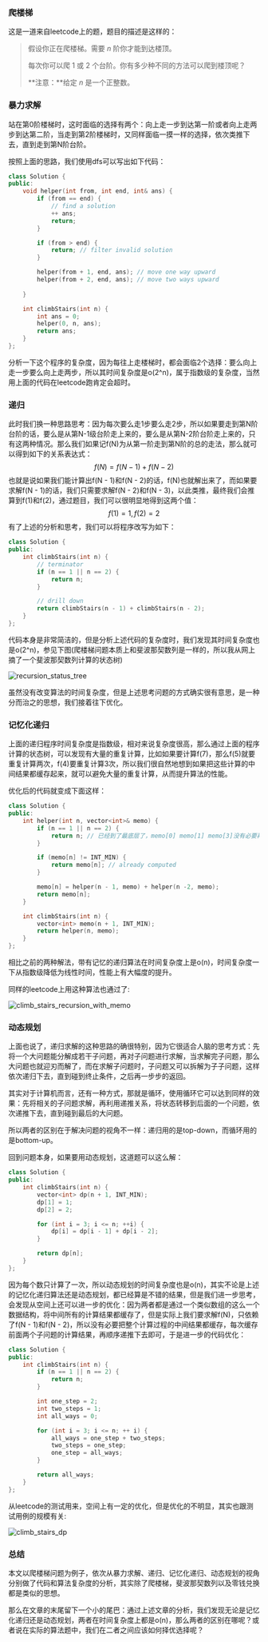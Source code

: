 ### 爬楼梯

这是一道来自leetcode上的题，题目的描述是这样的：

> 假设你正在爬楼梯。需要 *n* 阶你才能到达楼顶。
>
> 每次你可以爬 1 或 2 个台阶。你有多少种不同的方法可以爬到楼顶呢？
>
> **注意：**给定 *n* 是一个正整数。



### 暴力求解

站在第0阶楼梯时，这时面临的选择有两个：向上走一步到达第一阶或者向上走两步到达第二阶，当走到第2阶楼梯时，又同样面临一摸一样的选择，依次类推下去，直到走到第N阶台阶。

按照上面的思路，我们使用dfs可以写出如下代码：

```c++
class Solution {
public:
    void helper(int from, int end, int& ans) {
        if (from == end) {
            // find a solution
            ++ ans;
            return;
        }

        if (from > end) {
            return; // filter invalid solution
        }

        helper(from + 1, end, ans); // move one way upward
        helper(from + 2, end, ans); // move two ways upward
        
    }

    int climbStairs(int n) {
        int ans = 0;
        helper(0, n, ans);
        return ans;
    }
};
```



分析一下这个程序的复杂度，因为每往上走楼梯时，都会面临2个选择：要么向上走一步要么向上走两步，所以其时间复杂度是o(2^n)，属于指数级的复杂度，当然用上面的代码在leetcode跑肯定会超时。

### 递归

此时我们换一种思路思考：因为每次要么走1步要么走2步，所以如果要走到第N阶台阶的话，要么是从第N-1级台阶走上来的，要么是从第N-2阶台阶走上来的，只有这两种情况。那么我们如果记f(N)为从第一阶走到第N阶的总的走法，那么就可以得到如下的关系表达式：
$$
f(N) = f(N - 1) + f(N - 2)
$$
也就是说如果我们能计算出f(N - 1)和f(N - 2)的话，f(N)也就解出来了，而如果要求解f(N - 1)的话，我们只需要求解f(N - 2)和f(N - 3)，以此类推，最终我们会推算到f(1)和f(2)，通过题目，我们可以很明显地得到这两个值：
$$
f(1)=1, f(2) = 2
$$
有了上述的分析和思考，我们可以将程序改写为如下：

```c++
class Solution {
public:
    int climbStairs(int n) {
        // terminator
        if (n == 1 || n == 2) {
            return n;
        }

        // drill down
        return climbStairs(n - 1) + climbStairs(n - 2);
    }
};
```

代码本身是非常简洁的，但是分析上述代码的复杂度时，我们发现其时间复杂度也是o(2^n)，参见下图(爬楼梯问题本质上和斐波那契数列是一样的，所以我从网上摘了一个斐波那契数列计算的状态树)

![recursion_status_tree](http://www.techplorer.cn/upload/2021/05/recursion_status_tree-73fa13ecedf74306954a58f7c80085e9.png)

虽然没有改变算法的时间复杂度，但是上述思考问题的方式确实很有意思，是一种分而治之的思想，我们接着往下优化。



### 记忆化递归

上面的递归程序时间复杂度是指数级，相对来说复杂度很高，那么通过上面的程序计算的状态树，可以发现有大量的重复计算，比如如果要计算f(7)，那么f(5)就要重复计算两次，f(4)要重复计算3次，所以我们很自然地想到如果把这些计算的中间结果都缓存起来，就可以避免大量的重复计算，从而提升算法的性能。

优化后的代码就变成下面这样：

```c++
class Solution {
public:
    int helper(int n, vector<int>& memo) {
        if (n == 1 || n == 2) {
            return n; // 已经到了最底层了，memo[0] memo[1] memo[3]没有必要再存储了
        }

        if (memo[n] != INT_MIN) {
            return memo[n]; // already computed
        }

        memo[n] = helper(n - 1, memo) + helper(n -2, memo);
        return memo[n];
    }

    int climbStairs(int n) {
        vector<int> memo(n + 1, INT_MIN);
        return helper(n, memo);
    }
};
```



相比之前的两种解法，带有记忆的递归算法在时间复杂度上是o(n)，时间复杂度一下从指数级降低为线性时间，性能上有大幅度的提升。

同样的leetcode上用这种算法也通过了:

![climb_stairs_recursion_with_memo](http://www.techplorer.cn/upload/2021/05/climb_stairs_recursion_with_memo-9fc5562727a7424984d0b4a49823f8c5.png)

### 动态规划

上面也说了，递归求解的这种思路的确很特别，因为它很适合人脑的思考方式：先将一个大问题能分解成若干子问题，再对子问题进行求解，当求解完子问题，那么大问题也就迎刃而解了，而在求解子问题时，子问题又可以拆解为子子问题，这样依次递归下去，直到碰到终止条件，之后再一步步的返回。

其实对于计算机而言，还有一种方式，那就是循环，使用循环它可以达到同样的效果：先将相关的子问题求解，再利用递推关系，将状态转移到后面的一个问题，依次递推下去，直到碰到最后的大问题。

所以两者的区别在于解决问题的视角不一样：递归用的是top-down，而循环用的是bottom-up。

回到问题本身，如果要用动态规划，这道题可以这么解：



```c++
class Solution {
public:
    int climbStairs(int n) {
        vector<int> dp(n + 1, INT_MIN);
        dp[1] = 1;
        dp[2] = 2;

        for (int i = 3; i <= n; ++i) {
            dp[i] = dp[i - 1] + dp[i - 2];
        }

        return dp[n];
    }
};
```

因为每个数只计算了一次，所以动态规划的时间复杂度也是o(n)，其实不论是上述的记忆化递归算法还是动态规划，都已经算是不错的结果，但是我们进一步思考，会发现从空间上还可以进一步的优化：因为两者都是通过一个类似数组的这么一个数据结构，将中间所有的计算结果都缓存了，但是实际上我们要求解f(N)，只依赖了f(N - 1)和f(N - 2)，所以没有必要把整个计算过程的中间结果都缓存，每次缓存前面两个子问题的计算结果，再顺序递推下去即可，于是进一步的代码优化：

```c++
class Solution {
public:
    int climbStairs(int n) {
        if (n == 1 || n == 2) {
            return n;
        }

        int one_step = 2;
        int two_steps = 1;
        int all_ways = 0; 

        for (int i = 3; i <= n; ++ i) {
            all_ways = one_step + two_steps;
            two_steps = one_step;
            one_step = all_ways;
        }

        return all_ways;
    }
};
```

从leetcode的测试用来，空间上有一定的优化，但是优化的不明显，其实也跟测试用例的规模有关:

![climb_stairs_dp](http://www.techplorer.cn/upload/2021/05/climb_stairs_dp-61dd7367eccd4670b8908a87191d8f18.png)

### 总结

本文以爬楼梯问题为例子，依次从暴力求解、递归、记忆化递归、动态规划的视角分别做了代码和算法复杂度的分析，其实除了爬楼梯，斐波那契数列以及零钱兑换都是类似的思想。

那么在文章的末尾留下一个小的尾巴：通过上述文章的分析，我们发现无论是记忆化递归还是动态规划，两者在时间复杂度上都是o(n)，那么两者的区别在哪呢？或者说在实际的算法题中，我们在二者之间应该如何择优选择呢？